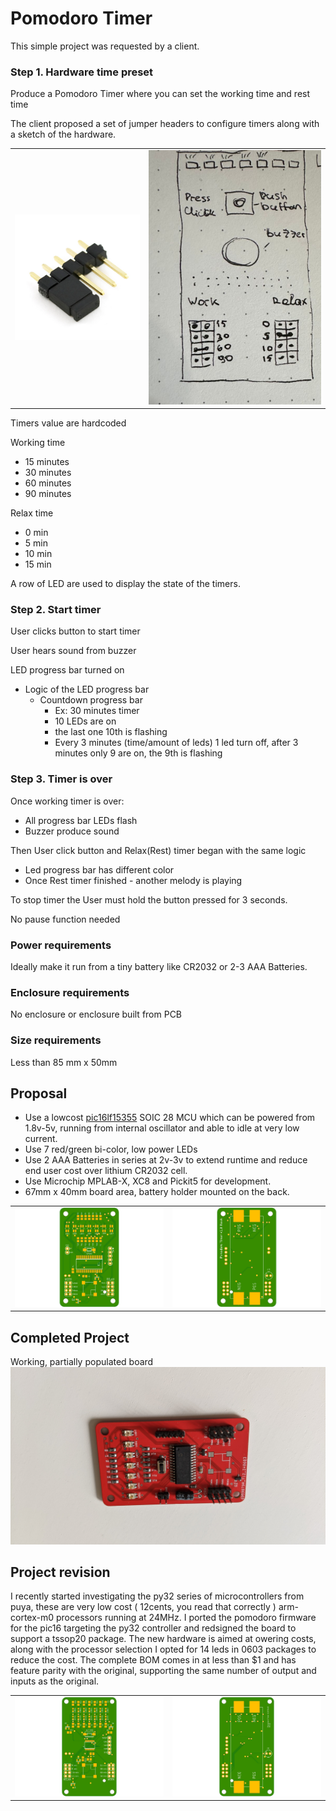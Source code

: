 # Pomodoro Timer

This simple project was requested by a client.

### Step 1. Hardware time preset

Produce a Pomodoro Timer where you can set the working time and rest time

The client proposed a set of jumper headers to configure timers along with a sketch of the hardware.


<table>
  <tr>
    <td> <img src="images/pinheader.png" ></td>
    <td> <img src="images/design.jpg" ></td>
  </tr>
</table>

Timers value are hardcoded 

Working time

- 15 minutes
- 30 minutes
- 60 minutes
- 90 minutes

Relax time

-  0 min
-  5 min
- 10 min
- 15 min

A row of LED are used to display the state of the timers.

### Step 2. Start timer

User clicks button to start timer

User hears sound from buzzer

LED progress bar turned on 

- Logic of the LED progress bar
    - Countdown progress bar
        - Ex: 30 minutes timer
        - 10 LEDs are on
        - the last one 10th is flashing
        - Every 3 minutes (time/amount of leds) 1 led turn off, after 3 minutes only 9 are on, the 9th is flashing

### Step 3. Timer is over

Once working timer is over:

- All progress bar LEDs flash
- Buzzer produce sound

Then User click button and Relax(Rest) timer began with the same logic

- Led progress bar has different color
- Once Rest timer finished - another melody is playing

To stop timer the User must hold the button pressed for 3 seconds. 

No pause function needed

### Power requirements

Ideally make it run from a tiny battery like CR2032 or 2-3 AAA Batteries.

### Enclosure requirements

No enclosure or enclosure built from PCB

### Size requirements

Less than 85 mm x 50mm 

## Proposal

 - Use a lowcost <a href="Firmware/pomodoro-pic16f15355/docs/PIC16F-LF-15354-55-Data-Sheet-DS40001853.pdf">pic16lf15355</a> SOIC 28 MCU which can be powered from 1.8v-5v, running from internal oscillator and able to idle at very low current.
 - Use 7 red/green bi-color, low power LEDs 
 - Use 2 AAA Batteries in series at 2v-3v to extend runtime and reduce end user cost over lithium CR2032 cell.
 - Use Microchip MPLAB-X, XC8 and Pickit5 for development.
 - 67mm x 40mm board area, battery holder mounted on the back.


<table>
  <tr>
    <td> <img src="Hardware/pic16f15355/images/pomodoro-top.png"></td>
    <td> <img src="Hardware/pic16f15355/images/pomodoro-bot.png"></td>
  </tr>
</table>

## Completed Project 

Working, partially populated board <img src="images/PXL_20240615_140358338.jpg">

## Project revision

I recently started investigating the py32 series of microcontrollers from puya, these are very low cost ( 12cents, you read that correctly ) arm-cortex-m0 processors running at 24MHz.
I ported the pomodoro firmware for the pic16 targeting the py32 controller and redsigned the board to support a tssop20 package. The new hardware is aimed at owering costs, along with the processor selection I opted for 14 leds in 0603 packages to reduce the cost. The complete BOM comes in at less than $1 and has feature parity with the original, supporting the same number of output and inputs as the original.

<table>
  <tr>
    <td> <img src="Hardware/py32f002b/images/pomodoro-Top.png"></td>
    <td> <img src="Hardware/py32f002b/images/pomodoro-Bot.png"></td>
  </tr>
</table>


